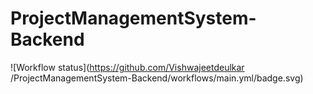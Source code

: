 # ProjectManagementSystem-Backend

![Workflow status](https://github.com/Vishwajeetdeulkar
/ProjectManagementSystem-Backend/workflows/main.yml/badge.svg)
